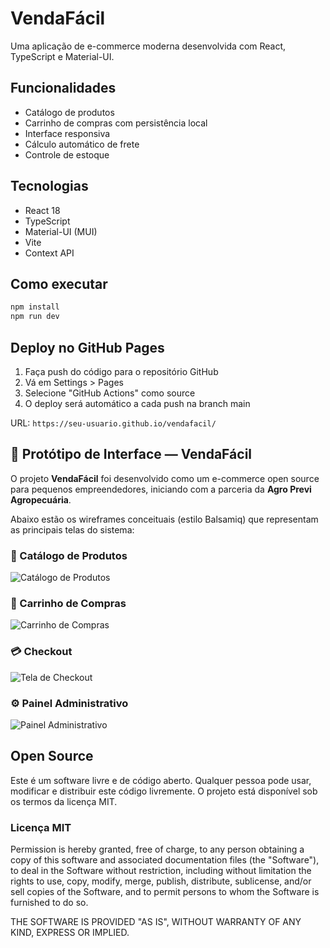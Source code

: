 # VendaFácil

Uma aplicação de e-commerce moderna desenvolvida com React, TypeScript e Material-UI.

## Funcionalidades

- Catálogo de produtos
- Carrinho de compras com persistência local
- Interface responsiva
- Cálculo automático de frete
- Controle de estoque

## Tecnologias

- React 18
- TypeScript
- Material-UI (MUI)
- Vite
- Context API

## Como executar

```bash
npm install
npm run dev
```

## Deploy no GitHub Pages

1. Faça push do código para o repositório GitHub
2. Vá em Settings > Pages
3. Selecione "GitHub Actions" como source
4. O deploy será automático a cada push na branch main

URL: `https://seu-usuario.github.io/vendafacil/`

## 🎨 Protótipo de Interface — VendaFácil

O projeto **VendaFácil** foi desenvolvido como um e-commerce open source para pequenos empreendedores,
iniciando com a parceria da **Agro Previ Agropecuária**.

Abaixo estão os wireframes conceituais (estilo Balsamiq) que representam as principais telas do sistema:

### 🛒 Catálogo de Produtos
![Catálogo de Produtos](docs/wireframes/catalogo.png)

### 🧺 Carrinho de Compras
![Carrinho de Compras](docs/wireframes/carrinho.png)

### 💳 Checkout
![Tela de Checkout](docs/wireframes/checkout.png)

### ⚙️ Painel Administrativo
![Painel Administrativo](docs/wireframes/admin.png)

## Open Source

Este é um software livre e de código aberto. Qualquer pessoa pode usar, modificar e distribuir este código livremente. O projeto está disponível sob os termos da licença MIT.

### Licença MIT

Permission is hereby granted, free of charge, to any person obtaining a copy of this software and associated documentation files (the "Software"), to deal in the Software without restriction, including without limitation the rights to use, copy, modify, merge, publish, distribute, sublicense, and/or sell copies of the Software, and to permit persons to whom the Software is furnished to do so.

THE SOFTWARE IS PROVIDED "AS IS", WITHOUT WARRANTY OF ANY KIND, EXPRESS OR IMPLIED.